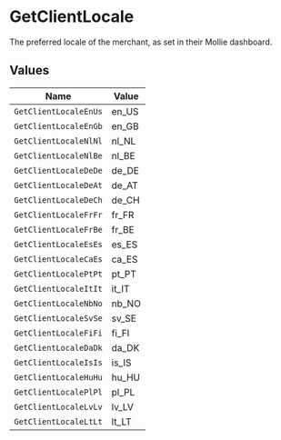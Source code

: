 # GetClientLocale

The preferred locale of the merchant, as set in their Mollie dashboard.


## Values

| Name                  | Value                 |
| --------------------- | --------------------- |
| `GetClientLocaleEnUs` | en_US                 |
| `GetClientLocaleEnGb` | en_GB                 |
| `GetClientLocaleNlNl` | nl_NL                 |
| `GetClientLocaleNlBe` | nl_BE                 |
| `GetClientLocaleDeDe` | de_DE                 |
| `GetClientLocaleDeAt` | de_AT                 |
| `GetClientLocaleDeCh` | de_CH                 |
| `GetClientLocaleFrFr` | fr_FR                 |
| `GetClientLocaleFrBe` | fr_BE                 |
| `GetClientLocaleEsEs` | es_ES                 |
| `GetClientLocaleCaEs` | ca_ES                 |
| `GetClientLocalePtPt` | pt_PT                 |
| `GetClientLocaleItIt` | it_IT                 |
| `GetClientLocaleNbNo` | nb_NO                 |
| `GetClientLocaleSvSe` | sv_SE                 |
| `GetClientLocaleFiFi` | fi_FI                 |
| `GetClientLocaleDaDk` | da_DK                 |
| `GetClientLocaleIsIs` | is_IS                 |
| `GetClientLocaleHuHu` | hu_HU                 |
| `GetClientLocalePlPl` | pl_PL                 |
| `GetClientLocaleLvLv` | lv_LV                 |
| `GetClientLocaleLtLt` | lt_LT                 |